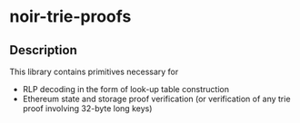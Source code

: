 # noir-trie-proofs
## Description
This library contains primitives necessary for

- RLP decoding in the form of look-up table construction
- Ethereum state and storage proof verification (or verification of any trie proof involving 32-byte long keys)
